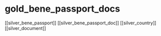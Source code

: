 # gold_bene_passport_docs

[[silver_bene_passport]]
[[silver_bene_passport_doc]]
[[silver_country]]
[[silver_document]]
